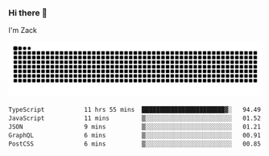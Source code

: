 ### Hi there 👋
I'm Zack

![](https://raw.githubusercontent.com/z4cki/z4cki/refs/heads/output/github-contribution-grid-snake.svg)
<!--START_SECTION:waka-->

```txt
TypeScript           11 hrs 55 mins  ███████████████████████▓░   94.49 %
JavaScript           11 mins         ▒░░░░░░░░░░░░░░░░░░░░░░░░   01.52 %
JSON                 9 mins          ▒░░░░░░░░░░░░░░░░░░░░░░░░   01.21 %
GraphQL              6 mins          ▒░░░░░░░░░░░░░░░░░░░░░░░░   00.91 %
PostCSS              6 mins          ▒░░░░░░░░░░░░░░░░░░░░░░░░   00.85 %
```

<!--END_SECTION:waka-->
